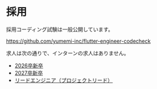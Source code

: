 # 採用

採用コーディング試験は一般公開しています。

https://github.com/yumemi-inc/flutter-engineer-codecheck

求人は次の通りで、インターンの求人はありません。

- [2026卒新卒]
- [2027卒新卒]
- [リードエンジニア（プロジェクトリード）]

<!-- Links -->

[2026卒新卒]: https://hrmos.co/pages/yumemi/jobs/101000002600

[2027卒新卒]: https://hrmos.co/pages/yumemi/jobs/101000002700

[リードエンジニア（プロジェクトリード）]: https://hrmos.co/pages/yumemi/jobs/201050300000
